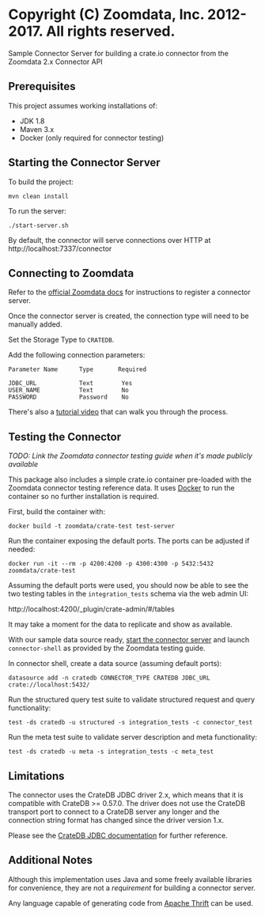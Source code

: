 # Copyright (C) Zoomdata, Inc. 2012-2017. All rights reserved.

Sample Connector Server for building a crate.io connector from the Zoomdata 2.x Connector API

## Prerequisites

This project assumes working installations of:

* JDK 1.8
* Maven 3.x
* Docker (only required for connector testing)

## <a name="starting"></a>Starting the Connector Server

To build the project:

`mvn clean install`

To run the server:

`./start-server.sh`

By default, the connector will serve connections over HTTP at http://localhost:7337/connector

## Connecting to Zoomdata

Refer to the [official Zoomdata docs](http://docs.zoomdata.com/managing-connector-services) for instructions to register a connector server.

Once the connector server is created, the connection type will need to be manually added.

Set the Storage Type to `CRATEDB`.

Add the following connection parameters:

    Parameter Name      Type       Required

    JDBC_URL            Text        Yes
    USER_NAME           Text        No
    PASSWORD            Password    No

There's also a [tutorial video](https://drive.google.com/open?id=0B5hqni4_xCGadGVMek40SDcyTVU) that can walk you through the process.

## Testing the Connector

_TODO: Link the Zoomdata connector testing guide when it's made publicly available_

This package also includes a simple crate.io container pre-loaded with the Zoomdata connector testing reference data. It uses [Docker](https://www.docker.com/) to run the container so no further installation is required.

First, build the container with:

`docker build -t zoomdata/crate-test test-server`

Run the container exposing the default ports. The ports can be adjusted if needed:

`docker run -it --rm -p 4200:4200 -p 4300:4300 -p 5432:5432 zoomdata/crate-test`

Assuming the default ports were used, you should now be able to see the two testing tables in the `integration_tests` schema via the web admin UI:

http://localhost:4200/_plugin/crate-admin/#/tables

It may take a moment for the data to replicate and show as available.

With our sample data source ready, [start the connector server](#starting) and launch `connector-shell` as provided by the Zoomdata testing guide.

In connector shell, create a data source (assuming default ports):

`datasource add -n cratedb CONNECTOR_TYPE CRATEDB JDBC_URL crate://localhost:5432/`

Run the structured query test suite to validate structured request and query functionality:

`test -ds cratedb -u structured -s integration_tests -c connector_test`

Run the meta test suite to validate server description and meta functionality:

`test -ds cratedb -u meta -s integration_tests -c meta_test`

## Limitations

The connector uses the CrateDB JDBC driver 2.x, which means that it is compatible with CrateDB >= 0.57.0. The driver does not use the CrateDB transport port to connect to a CrateDB server any longer and the connection string format has changed since the driver version 1.x.

Please see the [CrateDB JDBC documentation](https://crate.io/docs/reference/jdbc/en/2.1.2/#jdbc-driver-class) for further reference.

## Additional Notes

Although this implementation uses Java and some freely available libraries for convenience, they are not a *requirement* for building a connector server.

Any language capable of generating code from [Apache Thrift](https://thrift.apache.org/) can be used.